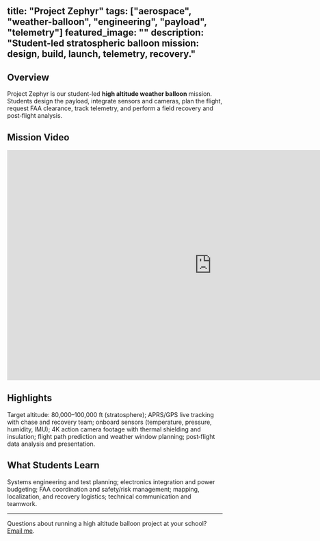 title: "Project Zephyr"
tags: ["aerospace", "weather-balloon", "engineering", "payload", "telemetry"]
featured_image: ""
description: "Student-led stratospheric balloon mission: design, build, launch, telemetry, recovery."
---

## Overview

Project Zephyr is our student-led **high altitude weather balloon** mission. Students design the payload, integrate sensors and cameras, plan the flight, request FAA clearance, track telemetry, and perform a field recovery and post‑flight analysis.

## Mission Video

<iframe width="956" height="538" src="https://www.youtube.com/embed/_wtb9mrE5c0" title="MHS Engineering High Altitude Weather Balloon" frameborder="0" allow="accelerometer; autoplay; clipboard-write; encrypted-media; gyroscope; picture-in-picture; web-share" referrerpolicy="strict-origin-when-cross-origin" allowfullscreen></iframe>

## Highlights

Target altitude: 80,000–100,000 ft (stratosphere); APRS/GPS live tracking with chase and recovery team; onboard sensors (temperature, pressure, humidity, IMU); 4K action camera footage with thermal shielding and insulation; flight path prediction and weather window planning; post‑flight data analysis and presentation.

## What Students Learn

Systems engineering and test planning; electronics integration and power budgeting; FAA coordination and safety/risk management; mapping, localization, and recovery logistics; technical communication and teamwork.

---

Questions about running a high altitude balloon project at your school? [Email me](mailto:stramark@gmail.com).